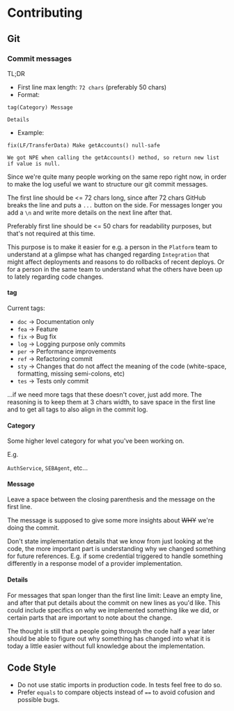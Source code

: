 # Contributing

## Git

### Commit messages

TL;DR

- First line max length: `72 chars` (preferably 50 chars)
- Format:
```
tag(Category) Message

Details
```
- Example:
```
fix(LF/TransferData) Make getAccounts() null-safe

We got NPE when calling the getAccounts() method, so return new list if value is null.
```


Since we're quite many people working on the same repo right now, in order to make the log useful we want to structure our git commit messages.

The first line should be <= 72 chars long, since after 72 chars GitHub breaks the line and puts a `...` button on the side. For messages longer you add a `\n` and write more details on the next line after that.

Preferably first line should be <= 50 chars for readability purposes, but that's not required at this time.

This purpose is to make it easier for e.g. a person in the `Platform` team to understand at a glimpse what has changed regarding `Integration` that might affect deployments and reasons to do rollbacks of recent deploys. Or for a person in the same team to understand what the others have been up to lately regarding code changes.

#### tag

Current tags:
- `doc` -> Documentation only
- `fea` -> Feature
- `fix` -> Bug fix
- `log` -> Logging purpose only commits
- `per` -> Performance improvements
- `ref` -> Refactoring commit
- `sty` -> Changes that do not affect the meaning of the code (white-space, formatting, missing semi-colons, etc)
- `tes` -> Tests only commit

...if we need more tags that these doesn't cover, just add more. The reasoning is to keep them at 3 chars width, to save space in the first line and to get all tags to also align in the commit log.

#### Category

Some higher level category for what you've been working on.

E.g.

`AuthService`, `SEBAgent`, etc...

#### Message

Leave a space between the closing parenthesis and the message on the first line.

The message is supposed to give some more insights about ~~WHY~~ we're doing the commit.

Don't state implementation details that we know from just looking at the code, the more important part is understanding why we changed something for future references. E.g. if some credential triggered to handle something differently in a response model of a provider implementation.

#### Details

For messages that span longer than the first line limit: Leave an empty line, and after that put details about the commit on new lines as you'd like. This could include specifics on why we implemented something like we did, or certain parts that are important to note about the change.

The thought is still that a people going through the code half a year later should be able to figure out why something has changed into what it is today a little easier without full knowledge about the implementation.

## Code  Style

- Do not use static imports in production code. In tests feel free to do so.
- Prefer `equals` to compare objects instead of `==` to avoid cofusion and possible bugs.

